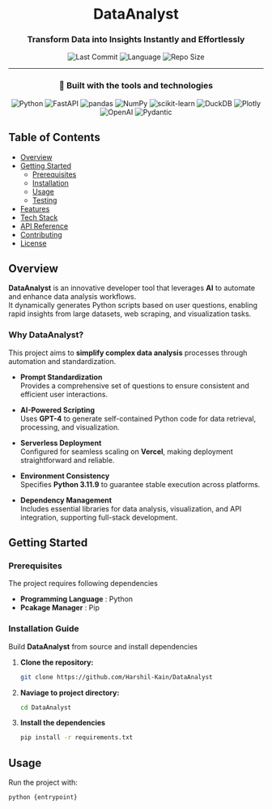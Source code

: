 <h1 align="center"> DataAnalyst</h1>

<h3 align="center">Transform Data into Insights Instantly and Effortlessly</h3>

<p align="center">
  <img src="https://img.shields.io/github/last-commit/Harshil-Kain/DataAnalyst?color=blue" alt="Last Commit" />
  <img src="https://img.shields.io/github/languages/top/Harshil-Kain/DataAnalyst" alt="Language" />
  <img src="https://img.shields.io/github/repo-size/Harshil-Kain/DataAnalyst" alt="Repo Size" />
</p>

---

<h3 align="center">🚀 Built with the tools and technologies</h3>

<p align="center">
  <img src="https://img.shields.io/badge/Python-3776AB?logo=python&logoColor=white" alt="Python" />
  <img src="https://img.shields.io/badge/FastAPI-009688?logo=fastapi&logoColor=white" alt="FastAPI" />
  <img src="https://img.shields.io/badge/pandas-150458?logo=pandas&logoColor=white" alt="pandas" />
  <img src="https://img.shields.io/badge/NumPy-013243?logo=numpy&logoColor=white" alt="NumPy" />
  <img src="https://img.shields.io/badge/scikit--learn-F7931E?logo=scikit-learn&logoColor=white" alt="scikit-learn" />
  <img src="https://img.shields.io/badge/DuckDB-FFF000?logo=duckdb&logoColor=black" alt="DuckDB" />
  <img src="https://img.shields.io/badge/Plotly-3F4F75?logo=plotly&logoColor=white" alt="Plotly" />
  <img src="https://img.shields.io/badge/OpenAI-412991?logo=openai&logoColor=white" alt="OpenAI" />
  <img src="https://img.shields.io/badge/Pydantic-E92063?logo=pydantic&logoColor=white" alt="Pydantic" />
</p>

 
## Table of Contents

- [Overview](#overview)
- [Getting Started](#getting-started)
  - [Prerequisites](#prerequisites)
  - [Installation](#installation)
  - [Usage](#usage)
  - [Testing](#testing)
- [Features](#features)
- [Tech Stack](#tech-stack)
- [API Reference](#api-reference)
- [Contributing](#contributing)
- [License](#license)

## Overview

**DataAnalyst** is an innovative developer tool that leverages **AI** to automate and enhance data analysis workflows.  
It dynamically generates Python scripts based on user questions, enabling rapid insights from large datasets, web scraping, and visualization tasks.

### Why DataAnalyst?

This project aims to **simplify complex data analysis** processes through automation and standardization.

- **Prompt Standardization**  
  Provides a comprehensive set of questions to ensure consistent and efficient user interactions.

- **AI-Powered Scripting**  
  Uses **GPT-4** to generate self-contained Python code for data retrieval, processing, and visualization.

- **Serverless Deployment**  
  Configured for seamless scaling on **Vercel**, making deployment straightforward and reliable.

- **Environment Consistency**  
  Specifies **Python 3.11.9** to guarantee stable execution across platforms.

- **Dependency Management**  
  Includes essential libraries for data analysis, visualization, and API integration, supporting full-stack development.

## Getting Started

### Prerequisites

The project requires following dependencies

- **Programming Language** : Python
- **Pcakage Manager** : Pip

### Installation Guide

Build **DataAnalyst** from source and install dependencies


1. **Clone the repository:**

   ```bash
   git clone https://github.com/Harshil-Kain/DataAnalyst

2. **Naviage to project directory:**
   ```bash
   cd DataAnalyst

3. **Install the dependencies**
   ```bash
   pip install -r requirements.txt

## Usage

Run the project with:

```bash
python {entrypoint}
